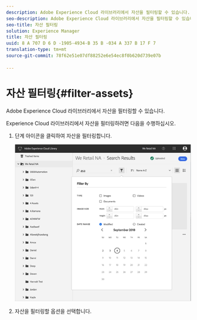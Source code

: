 ```yaml
---
description: Adobe Experience Cloud 라이브러리에서 자산을 필터링할 수 있습니다.
seo-description: Adobe Experience Cloud 라이브러리에서 자산을 필터링할 수 있습니다.
seo-title: 자산 필터링
solution: Experience Manager
title: 자산 필터링
uuid: 8 A 707 D 6 D -1905-4934-B 35 B -034 A 337 B 17 F 7
translation-type: tm+mt
source-git-commit: 78f62e51e07df88252e6e54ec8f0b620d739e07b

---
```



# 자산 필터링{#filter-assets}

Adobe Experience Cloud 라이브러리에서 자산을 필터링할 수 있습니다.

Experience Cloud 라이브러리에서 자산을 필터링하려면 다음을 수행하십시오.

1. 단계 아이콘을 클릭하여 자산을 필터링합니다.

   ![](assets/library_filter_assets.png)

1. 자산을 필터링할 옵션을 선택합니다.

